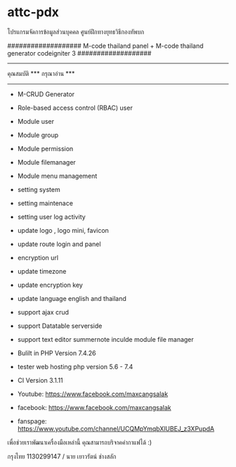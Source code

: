 # attc-pdx
โปรแกรมจัดการข้อมูลส่วนบุคคล ศูนย์ฝึกทางยุทธวิธีกองทัพบก

###################
M-code thailand panel + M-code thailand generator codeigniter 3
###################

**************************
คุณสมบัติ *** กรุณาอ่าน ***
**************************

- M-CRUD Generator
- Role-based access control (RBAC) user
- Module user
- Module group
- Module permission
- Module filemanager
- Module menu management
- setting system
- setting maintenace
- setting user log activity
- update logo , logo mini, favicon
- update route login and panel
- encryption url
- update timezone
- update encryption key
- update language english and thailand
- support ajax crud
- support Datatable serverside
- support text editor summernote inculde module file manager
- Bulilt in PHP Version 7.4.26
- tester web hosting php version 5.6 - 7.4
- CI Version 3.1.11


- Youtube: https://www.facebook.com/maxcangsalak

- facebook: https://www.facebook.com/maxcangsalak

- fanspage: https://www.youtube.com/channel/UCQMpYmqbXlUBEJ_z3XPupdA




เพื่อช่วยเราพัฒนาเครื่องมือเหล่านี้ คุณสามารถบริจาคค่ากาแฟได้ :)

กรุงไทย 1130299147 / นาย เยาวรัตน์  ช่างสลัก